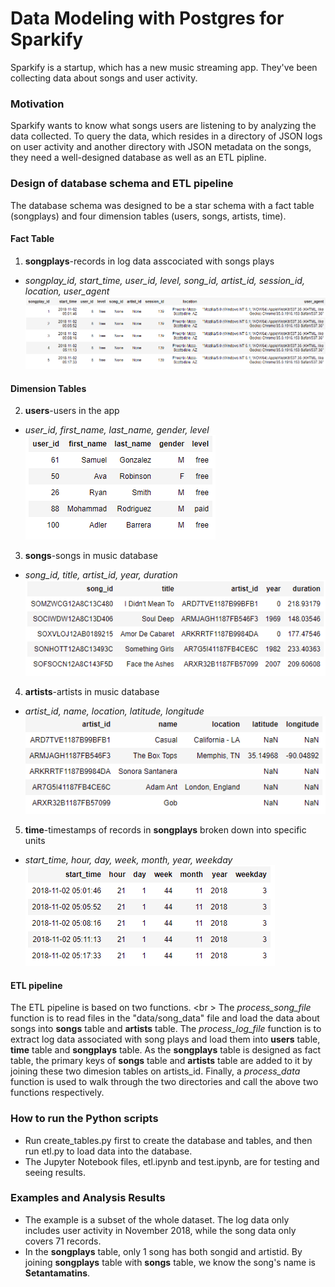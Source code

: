 # Data Modeling with Postgres for Sparkify
Sparkify is a startup, which has a new music streaming app. They've been collecting data about songs and user activity.

### Motivation
Sparkify wants to know what songs users are listening to by analyzing the data collected. To query the data, which resides in a directory of JSON logs on user activity and another directory with JSON metadata on the songs, they need a well-designed database as well as an ETL pipline.

### Design of database schema and ETL pipeline
The database schema was designed to be a star schema with a fact table (songplays) and four dimension tables (users, songs, artists, time).

#### Fact Table
1. **songplays**-records in log data asscociated with songs plays
- _songplay_id, start_time, user_id, level, song_id, artist_id, session_id, location, user_agent_
![alt text](https://github.com/BingChen-0512/data_modeling_postgres/blob/master/songplays.png?raw=true)
#### Dimension Tables
2. **users**-users in the app
- _user_id, first_name, last_name, gender, level_
![alt text](https://github.com/BingChen-0512/data_modeling_postgres/blob/master/users.png?raw=true)
3. **songs**-songs in music database
- _song_id, title, artist_id, year, duration_
![alt text](https://github.com/BingChen-0512/data_modeling_postgres/blob/master/songs.png?raw=true)
4. **artists**-artists in music database
- _artist_id, name, location, latitude, longitude_
![alt text](https://github.com/BingChen-0512/data_modeling_postgres/blob/master/artists.png?raw=true)
5. **time**-timestamps of records in **songplays** broken down into specific units
- _start_time, hour, day, week, month, year, weekday_
![alt text](https://github.com/BingChen-0512/data_modeling_postgres/blob/master/time.png?raw=true)

#### ETL pipeline
The ETL pipeline is based on two functions. <br \>
The _process_song_file_ function is to read files in the "data/song_data" file and load the data about songs into **songs** table and **artists** table. 
The _process_log_file_ function is to extract log data associated with song plays and load them into **users** table, **time** table and **songplays** table. As the **songplays** table is designed as fact table, the primary keys of **songs** table and **artists** table are added to it by joining these two dimesion tables on artists_id. Finally, a _process_data_ function is used to walk through the two directories and call the above two functions respectively.

### How to run the Python scripts
- Run create_tables.py first to create the database and tables, and then run etl.py to load data into the database.
- The Jupyter Notebook files, etl.ipynb and test.ipynb, are for testing and seeing results.

### Examples and Analysis Results
- The example is a subset of the whole dataset. The log data only includes user activity in November 2018, while the song data only covers 71 records.
- In the **songplays** table, only 1 song has both songid and artistid. By joining **songplays** table with **songs** table, we know the song's name is **Setantamatins**.  

